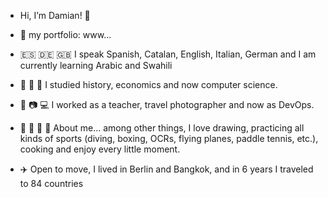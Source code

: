 -  Hi, I’m Damian! 👋

- :briefcase: my portfolio: www...
 
- :es: :de: :gb: I speak Spanish, Catalan, English, Italian, German and I am currently learning Arabic and Swahili
- :green_book: :blue_book: :notebook_with_decorative_cover: I studied history, economics and now computer science.
- :necktie: :camera: :computer: I worked as a teacher, travel photographer and now as DevOps.
- :art: :basketball: :spaghetti: 🌱 About me... among other things, I love drawing, practicing all kinds of sports (diving, boxing, OCRs, flying planes, paddle tennis, etc.), cooking and enjoy every little moment.

- :airplane: Open to move, I lived in Berlin and Bangkok, and in 6 years I traveled to 84 countries

<!---
KingPixelDamian/KingPixelDamian is a ✨ special ✨ repository because its `README.md` (this file) appears on your GitHub profile.
You can click the Preview link to take a look at your changes.

https://github.com/ikatyang/emoji-cheat-sheet/blob/master/README.md
https://www.webfx.com/tools/emoji-cheat-sheet/

--->
